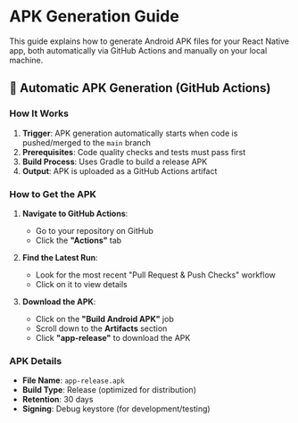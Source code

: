 # APK Generation Guide

This guide explains how to generate Android APK files for your React Native app, both automatically via GitHub Actions and manually on your local machine.

## 🚀 Automatic APK Generation (GitHub Actions)

### How It Works

1. **Trigger**: APK generation automatically starts when code is pushed/merged to the `main` branch
2. **Prerequisites**: Code quality checks and tests must pass first
3. **Build Process**: Uses Gradle to build a release APK
4. **Output**: APK is uploaded as a GitHub Actions artifact

### How to Get the APK

1. **Navigate to GitHub Actions**:
   - Go to your repository on GitHub
   - Click the **"Actions"** tab

2. **Find the Latest Run**:
   - Look for the most recent "Pull Request & Push Checks" workflow
   - Click on it to view details

3. **Download the APK**:
   - Click on the **"Build Android APK"** job
   - Scroll down to the **Artifacts** section
   - Click **"app-release"** to download the APK

### APK Details

- **File Name**: `app-release.apk`
- **Build Type**: Release (optimized for distribution)
- **Retention**: 30 days
- **Signing**: Debug keystore (for development/testing)

